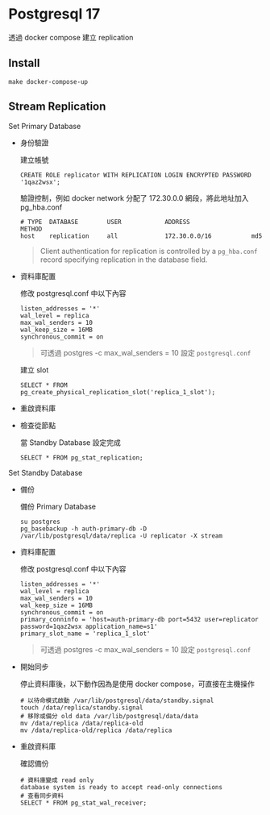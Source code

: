 # Postgresql 17

透過 docker compose 建立 replication

## Install

```
make docker-compose-up
```

## Stream Replication

Set Primary Database

- 身份驗證

  建立帳號

  ```
  CREATE ROLE replicator WITH REPLICATION LOGIN ENCRYPTED PASSWORD '1qaz2wsx';
  ```

  驗證控制，例如 docker network 分配了 172.30.0.0 網段，將此地址加入 pg_hba.conf

  ```
  # TYPE  DATABASE        USER            ADDRESS                 METHOD
  host    replication     all             172.30.0.0/16           md5
  ```

  > Client authentication for replication is controlled by a `pg_hba.conf` record specifying replication in the database field.

- 資料庫配置

  修改 postgresql.conf 中以下內容

  ```
  listen_addresses = '*'
  wal_level = replica
  max_wal_senders = 10
  wal_keep_size = 16MB
  synchronous_commit = on
  ```

  > 可透過 postgres -c max_wal_senders = 10 設定 `postgresql.conf`

  建立 slot

  ```
  SELECT * FROM pg_create_physical_replication_slot('replica_1_slot');
  ```

- 重啟資料庫

- 檢查從節點

  當 Standby Database 設定完成

  ```
  SELECT * FROM pg_stat_replication;
  ```

Set Standby Database

- 備份

  備份 Primary Database

  ```
  su postgres
  pg_basebackup -h auth-primary-db -D /var/lib/postgresql/data/replica -U replicator -X stream
  ```

- 資料庫配置

  修改 postgresql.conf 中以下內容

  ```
  listen_addresses = '*'
  wal_level = replica
  max_wal_senders = 10
  wal_keep_size = 16MB
  synchronous_commit = on
  primary_conninfo = 'host=auth-primary-db port=5432 user=replicator password=1qaz2wsx application_name=s1'
  primary_slot_name = 'replica_1_slot'
  ```

  > 可透過 postgres -c max_wal_senders = 10 設定 `postgresql.conf`

- 開始同步

  停止資料庫後，以下動作因為是使用 docker compose，可直接在主機操作

  ```
  # 以待命模式啟動 /var/lib/postgresql/data/standby.signal
  touch /data/replica/standby.signal
  # 移除或備分 old data /var/lib/postgresql/data/data
  mv /data/replica /data/replica-old
  mv /data/replica-old/replica /data/replica
  ```

- 重啟資料庫

  確認備份

  ```
  # 資料庫變成 read only
  database system is ready to accept read-only connections
  # 查看同步資料
  SELECT * FROM pg_stat_wal_receiver;
  ```
